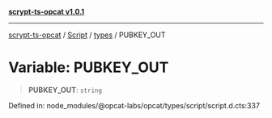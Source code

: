 [**scrypt-ts-opcat v1.0.1**](../../../../../README.md)

***

[scrypt-ts-opcat](../../../../../README.md) / [Script](../../../README.md) / [types](../README.md) / PUBKEY\_OUT

# Variable: PUBKEY\_OUT

> **PUBKEY\_OUT**: `string`

Defined in: node\_modules/@opcat-labs/opcat/types/script/script.d.cts:337

